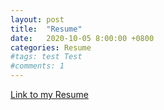 ```yaml
---
layout: post
title:  "Resume"
date:   2020-10-05 8:00:00 +0800
categories: Resume
#tags: test Test
#comments: 1
---
```

[Link to my Resume](file:///C:/Users/ktbro/Desktop/Resume.jpg.pdf)
